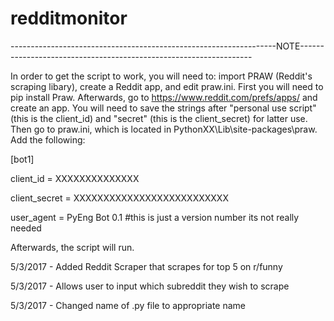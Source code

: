 # redditmonitor
------------------------------------------------------------------NOTE------------------------------------------------------------------

In order to get the script to work, you will need to: import PRAW (Reddit's scraping libary), create a Reddit app, and edit praw.ini. First you will need to pip install Praw. Afterwards, go to https://www.reddit.com/prefs/apps/ and create an app. You will need to save the strings after "personal use script" (this is the client_id) and "secret" (this is the client_secret) for latter use. Then go to praw.ini, which is located in PythonXX\Lib\site-packages\praw\. Add the following:

[bot1]

client_id = XXXXXXXXXXXXXX

client_secret = XXXXXXXXXXXXXXXXXXXXXXXXXX

user_agent = PyEng Bot 0.1 #this is just a version number its not really needed


Afterwards, the script will run.

5/3/2017 - Added Reddit Scraper that scrapes for top 5 on r/funny

5/3/2017 - Allows user to input which subreddit they wish to scrape

5/3/2017 - Changed name of .py file to appropriate name
